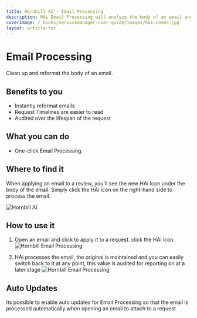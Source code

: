 ```yaml
---
title: Hornbill AI - Email Processing
description: HAi Email Processing will analyze the body of an email and reformat at the click of a button. One fewer task for your agents.
coverImage: /_books/servicemanager-user-guide/images/hai-cover.jpg
layout: article-toc
---
```


# Email Processing

Clean up and reformat the body of an email.

## Benefits to you

* Instantly reformat emails
* Request Timelines are easier to read
* Audited over the lifespan of the request

## What you can do

* One-click Email Processing.

## Where to find it

When applying an email to a review, you'll see the new HAi Icon under the body of the email. Simply click the HAi icon on the right-hand side to process the email.

![Hornbill AI](/_books/servicemanager-user-guide/images/hai-logo-small.png)

## How to use it

1. Open an email and click to apply it to a request. click the HAi icon.
    ![Hornbill Email Processing](/_books/servicemanager-user-guide/images/hai-email-processing-1.png)

2. HAi processes the email, the original is maintained and you can easily switch back to it at any point, this value is audited for reporting on at a later stage
    ![Hornbill Email Processing](/_books/servicemanager-user-guide/images/hai-email-processing-2.png)

## Auto Updates

Its possible to enable auto updates for Email Processing so that the email is processed automatically when opening an email to attach to a request
